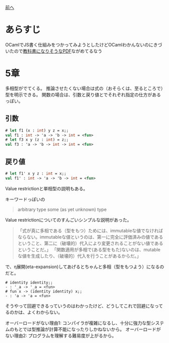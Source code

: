 [前へ](04introductiontoobjectivecaml-1.md)

# あらすじ

OCamlでJS書く仕組みをつかってみようとしたけどOCamlわかんないのにきづいたので[教科書になりそうなPDF](https://www.google.co.jp/search?q=Introduction+to+Objective+Caml)ながめてるなう

# 5章

多相型がでてくる。
推論させたくない場合は式の（おそらくは、至るところで）型を明示できる。
関数の場合は、引数と戻り値とでそれぞれ指定の仕方があるっぽい。

## 引数

```ocaml
# let f1 (x : int) y z = x;;
val f1 : int -> 'a -> 'b -> int = <fun>
# let f3 x y (z : int) = z;;
val f3 : 'a -> 'b -> int -> int = <fun>
```

## 戻り値

```ocaml
# let f1' x y z : int = x;;
val f1' : int -> 'a -> 'b -> int = <fun>
```

Value restrictionと単相型の説明もある。

キーワードっぽいの

> arbitrary type
> some (as yet unknown) type

Value restrictionについてのすんごいシンプルな説明があった。

> 「式が真に多相である（型をもつ）ためには、immutableな値でなければならない。immutableな値というのは、第一に完全に評価済みの値であるということ、第二に（破壊的）代入により変更されることがない値であるということだ。」
> 「関数適用が多相で(ある型をもた)ないのは、mutableな値を生成したり、（破壊的）代入を行うことがあるからだ。」

で、η展開(eta-expansion)してあげるとちゃんと多相（型をもつよう）になるのだと。

```
# identity identity;;
- : '_a -> '_a = <fun>
# fun x -> (identity identity) x;;
- : 'a -> 'a = <fun>
```

そうやって回避できるっていうのはわかったけど、どうしてこれで回避になってるのかは、よくわからない。

オーバーロードがない理由1: コンパイラが複雑になるし、十分に強力な型システムのもとでは型推論が計算不能になったりしかねないから。
オーバーロードがない理由2: プログラムを理解する難易度が上がるから。

<!-- vi: se ft=markdown : -->
